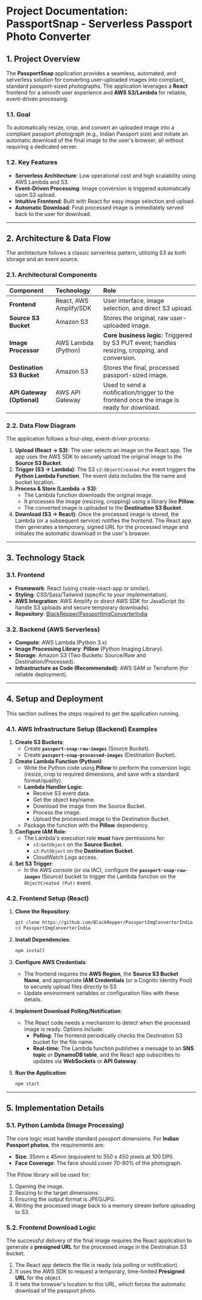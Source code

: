 # Project Documentation: PassportSnap - Serverless Passport Photo Converter

## 1\. Project Overview

The **PassportSnap** application provides a seamless, automated, and serverless solution for converting user-uploaded images into compliant, standard passport-sized photographs. The application leverages a **React** frontend for a smooth user experience and **AWS S3/Lambda** for reliable, event-driven processing.

### 1.1. Goal

To automatically resize, crop, and convert an uploaded image into a compliant passport photograph (e.g., Indian Passport size) and initiate an automatic download of the final image to the user's browser, all without requiring a dedicated server.

### 1.2. Key Features

  * **Serverless Architecture**: Low operational cost and high scalability using AWS Lambda and S3.
  * **Event-Driven Processing**: Image conversion is triggered automatically upon S3 upload.
  * **Intuitive Frontend**: Built with React for easy image selection and upload.
  * **Automatic Download**: Final processed image is immediately served back to the user for download.

-----

## 2\. Architecture & Data Flow

The architecture follows a classic serverless pattern, utilizing S3 as both storage and an event source.

### 2.1. Architectural Components

| Component | Technology | Role |
| :--- | :--- | :--- |
| **Frontend** | React, AWS Amplify/SDK | User interface, image selection, and direct S3 upload. |
| **Source S3 Bucket** | Amazon S3 | Stores the original, raw user-uploaded image. |
| **Image Processor** | AWS Lambda (Python) | **Core business logic**: Triggered by S3 PUT event; handles resizing, cropping, and conversion. |
| **Destination S3 Bucket** | Amazon S3 | Stores the final, processed passport-sized image. |
| **API Gateway (Optional)** | AWS API Gateway | Used to send a notification/trigger to the frontend once the image is ready for download. |

### 2.2. Data Flow Diagram

The application follows a four-step, event-driven process:

1.  **Upload (React → S3)**: The user selects an image on the React app. The app uses the AWS SDK to securely upload the original image to the **Source S3 Bucket**.
2.  **Trigger (S3 → Lambda)**: The S3 `s3:ObjectCreated:Put` event triggers the **Python Lambda Function**. The event data includes the file name and bucket location.
3.  **Process & Store (Lambda → S3)**:
      * The Lambda function downloads the original image.
      * It processes the image (resizing, cropping) using a library like **Pillow**.
      * The converted image is uploaded to the **Destination S3 Bucket**.
4.  **Download (S3 → React)**: Once the processed image is stored, the Lambda (or a subsequent service) notifies the frontend. The React app then generates a temporary, signed URL for the processed image and initiates the automatic download in the user's browser.

-----

## 3\. Technology Stack

### 3.1. Frontend

  * **Framework**: React (using create-react-app or similar).
  * **Styling**: CSS/Sass/Tailwind (specific to your implementation).
  * **AWS Integration**: AWS Amplify or direct AWS SDK for JavaScript (to handle S3 uploads and secure temporary downloads).
  * **Repository**: [BlackRepper/PassportImgConverterIndia](https://github.com/BlackRepper/PassportImgConverterIndia)

### 3.2. Backend (AWS Serverless)

  * **Compute**: AWS Lambda (Python 3.x)
  * **Image Processing Library**: **Pillow** (Python Imaging Library).
  * **Storage**: Amazon S3 (Two Buckets: Source/Raw and Destination/Processed).
  * **Infrastructure as Code (Recommended)**: AWS SAM or Terraform (for reliable deployment).

-----

## 4\. Setup and Deployment

This section outlines the steps required to get the application running.

### 4.1. AWS Infrastructure Setup (Backend) Examples

1.  **Create S3 Buckets**:
      * Create **`passport-snap-raw-images`** (Source Bucket).
      * Create **`passport-snap-processed-images`** (Destination Bucket).
2.  **Create Lambda Function (Python)**:
      * Write the Python code using **Pillow** to perform the conversion logic (resize, crop to required dimensions, and save with a standard format/quality).
      * **Lambda Handler Logic**:
          * Receive S3 event data.
          * Get the object key/name.
          * Download the image from the Source Bucket.
          * Process the image.
          * Upload the processed image to the Destination Bucket.
      * Package the function with the **Pillow** dependency.
3.  **Configure IAM Role**:
      * The Lambda's execution role **must** have permissions for:
          * `s3:GetObject` on the **Source Bucket**.
          * `s3:PutObject` on the **Destination Bucket**.
          * CloudWatch Logs access.
4.  **Set S3 Trigger**:
      * In the AWS console (or via IAC), configure the **`passport-snap-raw-images`** (Source) bucket to trigger the Lambda function on the `ObjectCreated (Put)` event.

### 4.2. Frontend Setup (React)

1.  **Clone the Repository**:

    ```bash
    git clone https://github.com/BlackRepper/PassportImgConverterIndia
    cd PassportImgConverterIndia
    ```

2.  **Install Dependencies**:

    ```bash
    npm install
    ```

3.  **Configure AWS Credentials**:

      * The frontend requires the **AWS Region**, the **Source S3 Bucket Name**, and appropriate **IAM Credentials** (or a Cognito Identity Pool) to securely upload files directly to S3.
      * Update environment variables or configuration files with these details.

4.  **Implement Download Polling/Notification**:

      * The React code needs a mechanism to detect when the processed image is ready. Options include:
          * **Polling**: The frontend periodically checks the Destination S3 bucket for the file name.
          * **Real-time**: The Lambda function publishes a message to an **SNS topic** or **DynamoDB table**, and the React app subscribes to updates via **WebSockets** or **API Gateway**.

5.  **Run the Application**:

    ```bash
    npm start
    ```

-----

## 5\. Implementation Details

### 5.1. Python Lambda (Image Processing)

The core logic must handle standard passport dimensions. For **Indian Passport photos**, the requirements are:

  * **Size**: 35mm x 45mm (equivalent to 350 x 450 pixels at 100 DPI).
  * **Face Coverage**: The face should cover 70-80% of the photograph.

The Pillow library will be used for:

1.  Opening the image.
2.  Resizing to the target dimensions.
3.  Ensuring the output format is JPEG/JPG.
4.  Writing the processed image back to a memory stream before uploading to S3.

### 5.2. Frontend Download Logic

The successful delivery of the final image requires the React application to generate a **presigned URL** for the processed image in the Destination S3 bucket.

1.  The React app detects the file is ready (via polling or notification).
2.  It uses the AWS SDK to request a temporary, time-limited **Presigned URL** for the object.
3.  It sets the browser's location to this URL, which forces the automatic download of the passport photo.
